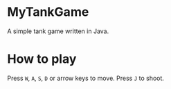 # MyTankGame
A simple tank game written in Java.

# How to play
Press `W`, `A`, `S`, `D` or arrow keys to move.
Press `J` to shoot.  

